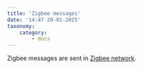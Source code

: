 ```yaml
---
title: 'Zigbee messages'
date: '14:47 20-01-2025'
taxonomy:
    category:
        - docs
---
```


Zigbee messages are sent in [Zigbee network](/zigbee-network).